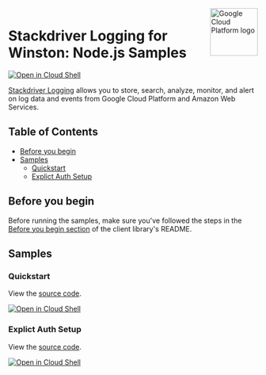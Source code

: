 <img src="https://avatars2.githubusercontent.com/u/2810941?v=3&s=96" alt="Google Cloud Platform logo" title="Google Cloud Platform" align="right" height="96" width="96"/>

# Stackdriver Logging for Winston: Node.js Samples

[![Open in Cloud Shell][shell_img]][shell_link]

[Stackdriver Logging](https://cloud.google.com/logging/docs) allows you to store, search, analyze, monitor, and alert on log data and events from Google Cloud Platform and Amazon Web Services.

## Table of Contents

* [Before you begin](#before-you-begin)
* [Samples](#samples)
  * [Quickstart](#quickstart)
  * [Explict Auth Setup](#explict-auth-setup)

## Before you begin

Before running the samples, make sure you've followed the steps in the
[Before you begin section](../README.md#before-you-begin) of the client
library's README.

## Samples

### Quickstart

View the [source code][quickstart_0_code].

[![Open in Cloud Shell][shell_img]](https://console.cloud.google.com/cloudshell/open?git_repo=https://github.com/googleapis/nodejs-logging-winston&page=editor&open_in_editor=samples/quickstart.js,samples/README.md)

[quickstart_0_docs]: https://cloud.google.com/logging/docs/
[quickstart_0_code]: quickstart.js

### Explict Auth Setup

View the [source code][setup_explicit_1_code].

[![Open in Cloud Shell][shell_img]](https://console.cloud.google.com/cloudshell/open?git_repo=https://github.com/googleapis/nodejs-logging-winston&page=editor&open_in_editor=samples/setup_explicit.js,samples/README.md)

[setup_explicit_1_docs]: https://cloud.google.com/logging/docs/
[setup_explicit_1_code]: setup_explicit.js

[shell_img]: https://gstatic.com/cloudssh/images/open-btn.png
[shell_link]: https://console.cloud.google.com/cloudshell/open?git_repo=https://github.com/googleapis/nodejs-logging-winston&page=editor&open_in_editor=samples/README.md
